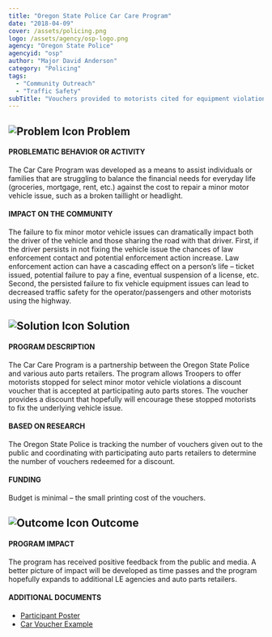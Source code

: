 ```yaml
---
title: "Oregon State Police Car Care Program"
date: "2018-04-09"
cover: /assets/policing.png
logo: /assets/agency/osp-logo.png
agency: "Oregon State Police"
agencyid: "osp"
author: "Major David Anderson"
category: "Policing"
tags:
  - "Community Outreach"
  - "Traffic Safety"
subTitle: "Vouchers provided to motorists cited for equipment violations  in order to lower the cost of minor repairs."
---
```


## ![Problem Icon](https://github.com/google/material-design-icons/raw/master/alert/1x_web/ic_error_outline_black_48dp.png "Problem") Problem

#### PROBLEMATIC BEHAVIOR OR ACTIVITY

The Car Care Program was developed as a means to assist individuals or families that are struggling to balance the financial needs for everyday life (groceries, mortgage, rent, etc.) against the cost to repair a minor motor vehicle issue, such as a broken taillight or headlight.

#### IMPACT ON THE COMMUNITY

The failure to fix minor motor vehicle issues can dramatically impact both the driver of the vehicle and those sharing the road with that driver. First, if the driver persists in not fixing the vehicle issue the chances of law enforcement contact and potential enforcement action increase. Law enforcement action can have a cascading effect on a person’s life – ticket issued, potential failure to pay a fine, eventual suspension of a license, etc. Second, the persisted failure to fix vehicle equipment issues can lead to decreased traffic safety for the operator/passengers and other motorists using the highway.

## ![Solution Icon](https://github.com/google/material-design-icons/raw/master/action/1x_web/ic_lightbulb_outline_black_48dp.png "Solution") Solution

#### PROGRAM DESCRIPTION

The Car Care Program is a partnership between the Oregon State Police and various auto parts retailers. The program allows Troopers to offer motorists stopped for select minor motor vehicle violations a discount voucher that is accepted at participating auto parts stores. The voucher provides a discount that hopefully will encourage these stopped motorists to fix the underlying vehicle issue.

#### BASED ON RESEARCH

The Oregon State Police is tracking the number of vouchers given out to the public and coordinating with participating auto parts retailers to determine the number of vouchers redeemed for a discount.

#### FUNDING

Budget is minimal – the small printing cost of the vouchers.

## ![Outcome Icon](https://github.com/google/material-design-icons/raw/master/action/1x_web/ic_view_list_black_48dp.png "Outcome") Outcome

#### PROGRAM IMPACT

The program has received positive feedback from the public and media. A better picture of impact will be developed as time passes and the program hopefully expands to additional LE agencies and auto parts retailers.

#### ADDITIONAL DOCUMENTS

* [Participant Poster](/Participant-Poster-draft.pdf)
* [Car Voucher Example](/car-care-voucher1-300x255.jpg)

